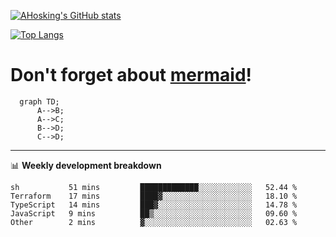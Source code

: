 [![AHosking's GitHub stats](https://github-readme-stats.vercel.app/api?username=ahosking&count_private=true&show_icons=true&theme=onedark&hide_rank=true&include_all_commits=true)](https://github.com/ahosking)

[![Top Langs](https://github-readme-stats.vercel.app/api/top-langs/?username=ahosking&layout=compact&theme=onedark)](https://github.com/ahosking)


# Don't forget about [mermaid](https://github.blog/2022-02-14-include-diagrams-markdown-files-mermaid/)!

```mermaid
  graph TD;
      A-->B;
      A-->C;
      B-->D;
      C-->D;
```
-------

📊 **Weekly development breakdown**

<!--START_SECTION:waka-->

```text
sh           51 mins         █████████████░░░░░░░░░░░░   52.44 %
Terraform    17 mins         ████▓░░░░░░░░░░░░░░░░░░░░   18.10 %
TypeScript   14 mins         ███▓░░░░░░░░░░░░░░░░░░░░░   14.78 %
JavaScript   9 mins          ██▒░░░░░░░░░░░░░░░░░░░░░░   09.60 %
Other        2 mins          ▓░░░░░░░░░░░░░░░░░░░░░░░░   02.63 %
```

<!--END_SECTION:waka-->
